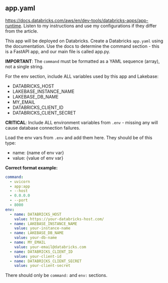## app.yaml

https://docs.databricks.com/aws/en/dev-tools/databricks-apps/app-runtime. Listen to my instructions and use my configurations if they differ from the article.

This app will be deployed on Databricks. Create a Databricks `app.yaml` using the documentation. Use the docs to determine the command section - this is a FastAPI app, and our main file is called app.py.

**IMPORTANT**: The `command` must be formatted as a YAML sequence (array), not a single string.

For the env section, include ALL variables used by this app and Lakebase:

-   DATABRICKS_HOST
-   LAKEBASE_INSTANCE_NAME
-   LAKEBASE_DB_NAME
-   MY_EMAIL
-   DATABRICKS_CLIENT_ID
-   DATABRICKS_CLIENT_SECRET

**CRITICAL**: Include ALL environment variables from `.env` - missing any will cause database connection failures.

Load the env vars from `.env` and add them here. They should be of this type:

-   name: {name of env var}
-   value: {value of env var}

**Correct format example:**
```yaml
command:
  - uvicorn
  - app:app
  - --host
  - 0.0.0.0
  - --port
  - 8000
env:
  - name: DATABRICKS_HOST
    value: https://your-databricks-host.com/
  - name: LAKEBASE_INSTANCE_NAME
    value: your-instance-name
  - name: LAKEBASE_DB_NAME
    value: your-db-name
  - name: MY_EMAIL
    value: your-email@databricks.com
  - name: DATABRICKS_CLIENT_ID
    value: your-client-id
  - name: DATABRICKS_CLIENT_SECRET
    value: your-client-secret
```

There should only be `command:` and `env:` sections.
